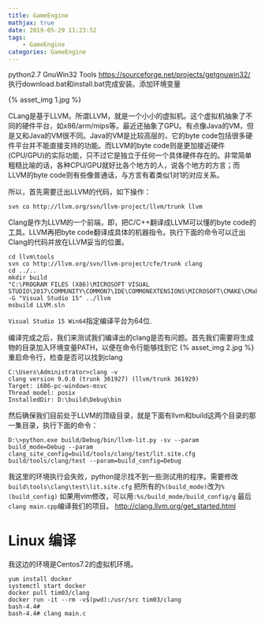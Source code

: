 ```yaml
---
title: GameEngine
mathjax: true
date: 2019-05-29 11:23:52
tags:
    - GameEngine
categories: GameEngine
---
```

python2.7
GnuWin32 Tools https://sourceforge.net/projects/getgnuwin32/ 执行download.bat和install.bat完成安装。添加环境变量

{% asset_img 1.jpg %}

CLang是基于LLVM。所谓LLVM，就是一个小小的虚拟机。这个虚拟机抽象了不同的硬件平台，如x86/arm/mips等。最近还抽象了GPU。有点像Java的VM，但是又和Java的VM很不同。Java的VM是比较高层的，它的byte code包括很多硬件平台并不能直接支持的功能。而LLVM的byte code则是更加接近硬件(CPU/GPU)的实际功能，只不过它是独立于任何一个具体硬件存在的。非常简单粗糙比喻的话，各种CPU/GPU就好比各个地方的人，说各个地方的方言；而LLVM的byte code则有些像普通话，与方言有着类似1对1的对应关系。

所以，首先需要迁出LLVM的代码，如下操作：

`svn co http://llvm.org/svn/llvm-project/llvm/trunk llvm`

Clang是作为LLVM的一个前端，即，把C/C++翻译成LLVM可以懂的byte code的工具。LLVM再把byte code翻译成具体的机器指令。执行下面的命令可以迁出Clang的代码并放在LLVM妥当的位置。
```
cd llvm\tools
svn co http://llvm.org/svn/llvm-project/cfe/trunk clang
cd ../..
mkdir build
"C:\PROGRAM FILES (X86)\MICROSOFT VISUAL STUDIO\2017\COMMUNITY\COMMON7\IDE\COMMONEXTENSIONS\MICROSOFT\CMAKE\CMake\bin\cmake.exe" -G "Visual Studio 15" ../llvm
msbuild LLVM.sln
```

`Visual Studio 15 Win64`指定编译平台为64位.

编译完成之后，我们来测试我们编译出的clang是否有问题。首先我们需要将生成物的目录加入环境变量PATH，以便在命令行能够找到它
{% asset_img 2.jpg %}
重启命令行，检查是否可以找到clang
```
C:\Users\Administrator>clang -v
clang version 9.0.0 (trunk 361927) (llvm/trunk 361929)
Target: i686-pc-windows-msvc
Thread model: posix
InstalledDir: D:\build\Debug\bin
```
然后确保我们目前处于LLVM的顶级目录，就是下面有llvm和build这两个目录的那一集目录，执行下面的命令：
```
D:\>python.exe build/Debug/bin/llvm-lit.py -sv --param build_mode=Debug --param clang_site_config=build/tools/clang/test/lit.site.cfg build/tools/clang/test --param=build_config=Debug
```
我这里的环境执行会失败，python提示找不到一些测试用的程序。需要修改`build\tools\clang\test\lit.site.cfg`
把所有的`%(build_mode)`改为`%(build_config)`
如果用vim修改，可以用`:%s/build_mode/build_config/g`
最后`clang main.cpp`编译我们的项目。
http://clang.llvm.org/get_started.html

# Linux 编译
我这边的环境是Centos7.2的虚拟机环境。

    yum install docker
    systemctl start docker
    docker pull tim03/clang
    docker run -it --rm -v$(pwd):/usr/src tim03/clang
    bash-4.4# 
    bash-4.4# clang main.c

    
